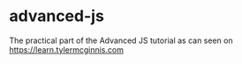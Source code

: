 # advanced-js
The practical part of the Advanced JS tutorial as can seen on https://learn.tylermcginnis.com
